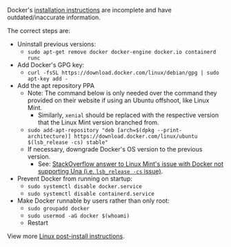 Docker's [installation instructions](https://docs.docker.com/engine/install/ubuntu/#install-using-the-repository) are incomplete and have outdated/inaccurate information.

The correct steps are:

* Uninstall previous versions:
    - `sudo apt-get remove docker docker-engine docker.io containerd runc`
* Add Docker's GPG key:
    - `curl -fsSL https://download.docker.com/linux/debian/gpg | sudo apt-key add -`
* Add the apt repository PPA
    - Note: The command below is only needed over the command they provided on their website if using an Ubuntu offshoot, like Linux Mint.
        + Similarly, `xenial` should be replaced with the respective version that the Linux Mint version branched from.
    - `sudo add-apt-repository "deb [arch=$(dpkg --print-architecture)] https://download.docker.com/linux/ubuntu $(lsb_release -cs) stable"`
    - If necessary, downgrade Docker's OS version to the previous version.
        + See: [StackOverflow answer to Linux Mint's issue with Docker not supporting Una (i.e. `lsb_release -cs` issue)](https://unix.stackexchange.com/questions/707420/docker-repo-isnt-adding-correctly-on-linux-mint-20-3-una/724222#724222).
* Prevent Docker from running on startup:
    - `sudo systemctl disable docker.service`
    - `sudo systemctl disable containerd.service`
* Make Docker runnable by users rather than only root:
    - `sudo groupadd docker`
    - `sudo usermod -aG docker $(whoami)`
    - Restart

View more [Linux post-install instructions](https://docs.docker.com/engine/install/linux-postinstall/).
